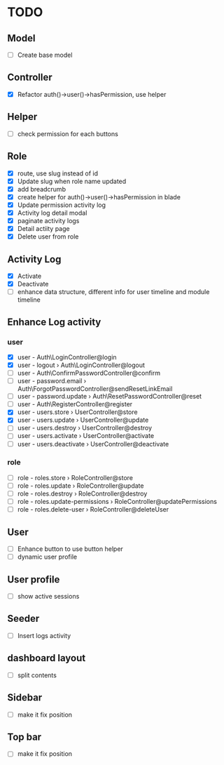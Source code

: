 # TODO

## Model

-   [ ] Create base model

## Controller

-   [x] Refactor auth()->user()->hasPermission, use helper

## Helper

-   [ ] check permission for each buttons

## Role

-   [x] route, use slug instead of id
-   [x] Update slug when role name updated
-   [x] add breadcrumb
-   [x] create helper for auth()->user()->hasPermission in blade
-   [x] Update permission activity log
-   [x] Activity log detail modal
-   [x] paginate activity logs
-   [x] Detail actiity page
-   [x] Delete user from role

## Activity Log

-   [x] Activate
-   [x] Deactivate
-   [ ] enhance data structure, different info for user timeline and module timeline

## Enhance Log activity

### user

-   [x] user - Auth\LoginController@login
-   [x] user - logout › Auth\LoginController@logout
-   [ ] user - Auth\ConfirmPasswordController@confirm
-   [ ] user - password.email › Auth\ForgotPasswordController@sendResetLinkEmail
-   [ ] user - password.update › Auth\ResetPasswordController@reset
-   [ ] user - Auth\RegisterController@register
-   [x] user - users.store › UserController@store
-   [x] user - users.update › UserController@update
-   [ ] user - users.destroy › UserController@destroy
-   [ ] user - users.activate › UserController@activate
-   [ ] user - users.deactivate › UserController@deactivate

### role

-   [ ] role - roles.store › RoleController@store
-   [ ] role - roles.update › RoleController@update
-   [ ] role - roles.destroy › RoleController@destroy
-   [ ] role - roles.update-permissions › RoleController@updatePermissions
-   [ ] role - roles.delete-user › RoleController@deleteUser

## User

-   [ ] Enhance button to use button helper
-   [ ] dynamic user profile

## User profile

-   [ ] show active sessions

## Seeder

-   [ ] Insert logs activity

## dashboard layout

-   [ ] split contents

## Sidebar

-   [ ] make it fix position

## Top bar

-   [ ] make it fix position
